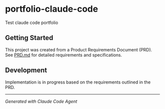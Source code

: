 # portfolio-claude-code

Test claude code portfolio

## Getting Started

This project was created from a Product Requirements Document (PRD). See [PRD.md](./PRD.md) for detailed requirements and specifications.

## Development

Implementation is in progress based on the requirements outlined in the PRD.

---
*Generated with Claude Code Agent*
